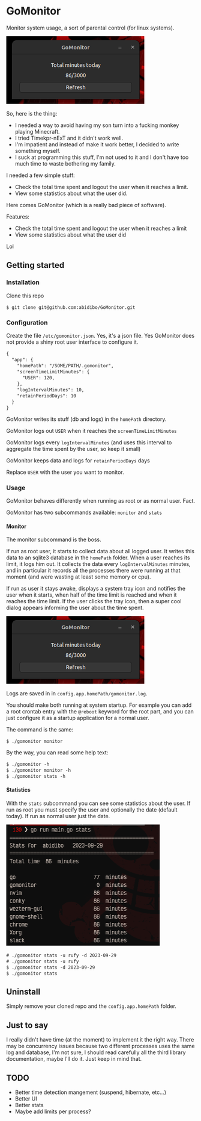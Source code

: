 # GoMonitor

Monitor system usage, a sort of parental control (for linux systems).

![ui](ui.png "GoMonitor UI")

So, here is the thing:

- I needed a way to avoid having my son turn into a fucking monkey playing Minecraft.
- I tried Timekpr-nExT and it didn't work well.
- I'm impatient and instead of make it work better, I decided to write something myself.
- I suck at programming this stuff, I'm not used to it and I don't have too much time to waste bothering my family.

I needed a few simple stuff:

- Check the total time spent and logout the user when it reaches a limit.
- View some statistics about what the user did.

Here comes GoMonitor (which is a really bad piece of software).

Features:

- Check the total time spent and logout the user when it reaches a limit
- View some statistics about what the user did

Lol

## Getting started

### Installation

Clone this repo

```
$ git clone git@github.com:abidibo/GoMonitor.git
```

### Configuration

Create the file `/etc/gomonitor.json`. Yes, it's a json file. Yes GoMonitor does not provide a shiny root user interface to configure it.

```
{
  "app": {
    "homePath": "/SOME/PATH/.gomonitor",
    "screenTimeLimitMinutes": {
      "USER": 120,
    },
    "logIntervalMinutes": 10,
    "retainPeriodDays": 10
  }
}
```


GoMonitor writes its stuff (db and logs) in the `homePath` directory.

GoMonitor logs out `USER` when it reaches the `screenTimeLimitMinutes`

GoMonitor logs every `logIntervalMinutes` (and uses this interval to aggregate the time spent by the user, so keep it small)

GoMonitor keeps data and logs for `retainPeriodDays` days

Replace `USER` with the user you want to monitor.

### Usage

GoMonitor behaves differently when running as root or as normal user. Fact.

GoMonitor has two subcommands available: `monitor` and `stats`

#### Monitor

The monitor subcommand is the boss.

If run as root user, it starts to collect data about all logged user. It writes this data to an sqlite3 database in the `homePath` folder. When a user reaches its limit, it logs him out.
It collects the data every `logIntervalMinutes` minutes, and in particular it records all the processes there were running at that moment (and were wasting at least some memory or cpu).

If run as user it stays awake, displays a system tray icon and notifies the user when it starts, when half of the time limit is reached and when it reaches the time limit. If the user clicks the tray icon, then a super cool dialog appears informing the user about the time spent.

![ui](ui.png "GoMonitor UI")

Logs are saved in in `config.app.homePath/gomonitor.log`.

You should make both running at system startup. For example you can add a root crontab entry with the `@reboot` keyword for the root part, and you can just configure it as a startup application for a normal user.

The command is the same:

```
$ ./gomonitor monitor
```

By the way, you can read some help text:
```
$ ./gomonitor -h
$ ./gomonitor monitor -h
$ ./gomonitor stats -h
```

#### Statistics

With the `stats` subcommand you can see some statistics about the user. If run as root you must specify the user and optionally the date (default today). If run as normal user just the date.

![stats](stats.png "GoMonitor Stats")

```
# ./gomonitor stats -u rufy -d 2023-09-29
# ./gomonitor stats -u rufy
$ ./gomonitor stats -d 2023-09-29
$ ./gomonitor stats
```

## Uninstall

Simply remove your cloned repo and the `config.app.homePath` folder.

## Just to say

I really didn't have time (at the moment) to implement it the right way. There may be concurrency issues because two different processes uses the same log and database, I'm not sure, I should read carefully all the third library documentation, maybe I'll do it. Just keep in mind that.

## TODO
- Better time detection mangement (suspend, hibernate, etc...)
- Better UI
- Better stats
- Maybe add limits per process? 
